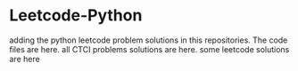 # Leetcode-Python
adding the python leetcode problem solutions in this repositories. 
The code files are here.
all CTCI problems solutions are here.
some leetcode solutions are here











































































































































































































































































































































































































































































































































































































































































































































































































































































































































































































































































